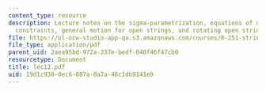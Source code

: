 ```yaml
---
content_type: resource
description: Lecture notes on the sigma-parametrization, equations of motion and Virasoro
  constraints, general motion for open strings, and rotating open strings.
file: https://ol-ocw-studio-app-qa.s3.amazonaws.com/courses/8-251-string-theory-for-undergraduates-spring-2007/19d1c9300ec6807a0a7a46c1db9141e9_lec12.pdf
file_type: application/pdf
parent_uid: 2aea95bd-972a-237e-bedf-048f46f47cb0
resourcetype: Document
title: lec12.pdf
uid: 19d1c930-0ec6-807a-0a7a-46c1db9141e9
---
```


